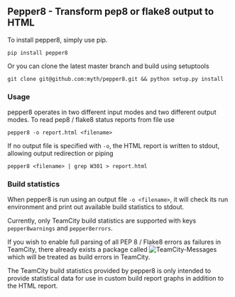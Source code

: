 ## Pepper8 - Transform pep8 or flake8 output to HTML

To install pepper8, simply use pip.

```
pip install pepper8
```

Or you can clone the latest master branch and build using setuptools

```
git clone git@github.com:myth/pepper8.git && python setup.py install
```

### Usage

pepper8 operates in two different input modes and two different output modes.
To read pep8 / flake8 status reports from file use

```
pepper8 -o report.html <filename>
```

If no output file is specified with `-o`, the HTML report is written to stdout, allowing
output redirection or piping

```
pepper8 <filename> | grep W301 > report.html
```

### Build statistics

When pepper8 is run using an output file `-o <filename>`, it will check its run environment
and print out available build statistics to stdout.

Currently, only TeamCity build statistics are supported with keys `pepper8warnings` and `pepper8errors`.

If you wish to enable full parsing of all PEP 8 / Flake8 errors as failures in TeamCity,
there already exists a package called ![TeamCity-Messages](https://github.com/JetBrains/teamcity-messages)
which will be treated as build errors in TeamCity.

The TeamCity build statistics provided by pepper8 is only intended to provide statistical data for use in
custom build report graphs in addition to the HTML report.
